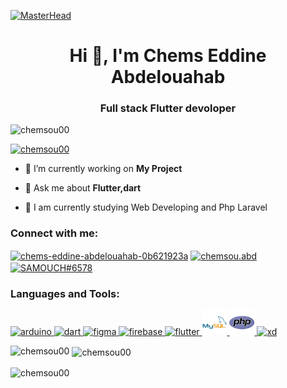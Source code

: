 [![MasterHead](https://user-images.githubusercontent.com/95700398/216104136-997a5293-531c-4a53-8048-81f042d4b0ff.png)](https://rishavchanda.io)


<h1 align="center">Hi 👋, I'm Chems Eddine Abdelouahab</h1>
<h3 align="center">Full stack Flutter devoloper</h3>

<!-- <img align="right" alt="Coding" width="300" src="https://user-images.githubusercontent.com/95700398/216096780-5b6fb750-079c-43a5-a01f-3fb88ea1831a.gif"> -->


<p align="left"> <img src="https://komarev.com/ghpvc/?username=chemsou00&label=Profile%20views&color=0e75b6&style=flat" alt="chemsou00" /> </p>

<p align="left"> <a href="https://github.com/ryo-ma/github-profile-trophy"><img src="https://github-profile-trophy.vercel.app/?username=chemsou00" alt="chemsou00" /></a> </p>

- 🔭 I’m currently working on **My Project**

- 💬 Ask me about **Flutter,dart**
  
- 🧐 I am currently studying Web Developing and Php Laravel
  

<h3 align="left">Connect with me:</h3>
<p align="left">
<a href="https://linkedin.com/in/chems-eddine-abdelouahab-0b621923a" target="blank"><img align="center" src="https://raw.githubusercontent.com/rahuldkjain/github-profile-readme-generator/master/src/images/icons/Social/linked-in-alt.svg" alt="chems-eddine-abdelouahab-0b621923a" height="30" width="40" /></a>
<a href="https://fb.com/chemsou.abd" target="blank"><img align="center" src="https://raw.githubusercontent.com/rahuldkjain/github-profile-readme-generator/master/src/images/icons/Social/facebook.svg" alt="chemsou.abd" height="30" width="40" /></a>
<a href="https://discord.gg/SAMOUCH#6578" target="blank"><img align="center" src="https://raw.githubusercontent.com/rahuldkjain/github-profile-readme-generator/master/src/images/icons/Social/discord.svg" alt="SAMOUCH#6578" height="30" width="40" /></a>
</p>

<h3 align="left">Languages and Tools:</h3>
<p align="left"> <a href="https://www.arduino.cc/" target="_blank" rel="noreferrer"> <img src="https://cdn.worldvectorlogo.com/logos/arduino-1.svg" alt="arduino" width="40" height="40"/> </a> <a href="https://dart.dev" target="_blank" rel="noreferrer"> <img src="https://www.vectorlogo.zone/logos/dartlang/dartlang-icon.svg" alt="dart" width="40" height="40"/> </a> <a href="https://www.figma.com/" target="_blank" rel="noreferrer"> <img src="https://www.vectorlogo.zone/logos/figma/figma-icon.svg" alt="figma" width="40" height="40"/> </a> <a href="https://firebase.google.com/" target="_blank" rel="noreferrer"> <img src="https://www.vectorlogo.zone/logos/firebase/firebase-icon.svg" alt="firebase" width="40" height="40"/> </a> <a href="https://flutter.dev" target="_blank" rel="noreferrer"> <img src="https://www.vectorlogo.zone/logos/flutterio/flutterio-icon.svg" alt="flutter" width="40" height="40"/> </a> <a href="https://www.mysql.com/" target="_blank" rel="noreferrer"> <img src="https://raw.githubusercontent.com/devicons/devicon/master/icons/mysql/mysql-original-wordmark.svg" alt="mysql" width="40" height="40"/> </a> <a href="https://www.php.net" target="_blank" rel="noreferrer"> <img src="https://raw.githubusercontent.com/devicons/devicon/master/icons/php/php-original.svg" alt="php" width="40" height="40"/> </a> <a href="https://www.adobe.com/products/xd.html" target="_blank" rel="noreferrer"> <img src="https://cdn.worldvectorlogo.com/logos/adobe-xd.svg" alt="xd" width="40" height="40"/> </a> </p>

<p><img align="left" src="https://github-readme-stats.vercel.app/api/top-langs?username=chemsou00&show_icons=true&locale=en&layout=compact" alt="chemsou00" /></p>

<p>&nbsp;<img align="center" src="https://github-readme-stats.vercel.app/api?username=chemsou00&show_icons=true&locale=en" alt="chemsou00" /></p>

<p><img align="center" src="https://github-readme-streak-stats.herokuapp.com/?user=chemsou00&" alt="chemsou00" /></p>
